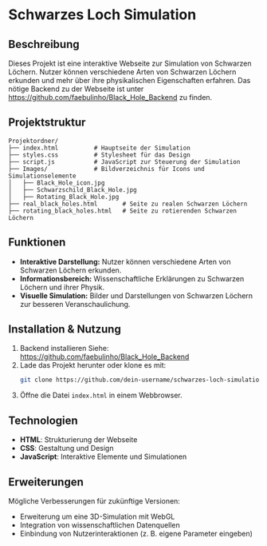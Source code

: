 # Schwarzes Loch Simulation

## Beschreibung
Dieses Projekt ist eine interaktive Webseite zur Simulation von Schwarzen Löchern. Nutzer können verschiedene Arten von Schwarzen Löchern erkunden und mehr über ihre physikalischen Eigenschaften erfahren. Das nötige Backend zu der Webseite ist unter https://github.com/faebulinho/Black_Hole_Backend zu finden.

## Projektstruktur
```
Projektordner/
├── index.html          # Hauptseite der Simulation
├── styles.css          # Stylesheet für das Design
├── script.js           # JavaScript zur Steuerung der Simulation
├── Images/             # Bildverzeichnis für Icons und Simulationselemente
│   ├── Black_Hole_icon.jpg
│   ├── Schwarzschild_Black_Hole.jpg
│   ├── Rotating_Black_Hole.jpg
├── real_black_holes.html       # Seite zu realen Schwarzen Löchern
├── rotating_black_holes.html   # Seite zu rotierenden Schwarzen Löchern
```

## Funktionen
- **Interaktive Darstellung:** Nutzer können verschiedene Arten von Schwarzen Löchern erkunden.
- **Informationsbereich:** Wissenschaftliche Erklärungen zu Schwarzen Löchern und ihrer Physik.
- **Visuelle Simulation:** Bilder und Darstellungen von Schwarzen Löchern zur besseren Veranschaulichung.

## Installation & Nutzung
1. Backend installieren Siehe: https://github.com/faebulinho/Black_Hole_Backend
2. Lade das Projekt herunter oder klone es mit:
   ```bash
   git clone https://github.com/dein-username/schwarzes-loch-simulation.git
   ```
3. Öffne die Datei `index.html` in einem Webbrowser.

## Technologien
- **HTML**: Strukturierung der Webseite
- **CSS**: Gestaltung und Design
- **JavaScript**: Interaktive Elemente und Simulationen

## Erweiterungen
Mögliche Verbesserungen für zukünftige Versionen:
- Erweiterung um eine 3D-Simulation mit WebGL
- Integration von wissenschaftlichen Datenquellen
- Einbindung von Nutzerinteraktionen (z. B. eigene Parameter eingeben)

